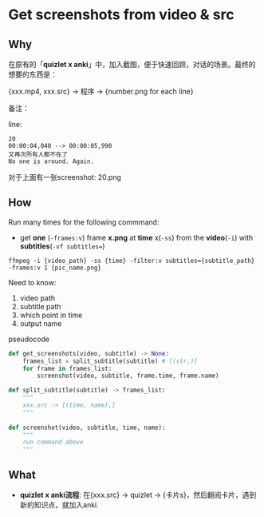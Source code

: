 # Get screenshots from video & src


## Why 

在原有的「**quizlet x anki**」中，加入截图，便于快速回顾，对话的场景。最终的想要的东西是： 

{xxx.mp4, xxx.src} -> 程序 -> {number.png for each line}

备注：

line: 

```
20
00:00:04,040 --> 00:00:05,990
又再次所有人都不在了
No one is around. Again.
```

对于上面有一张screenshot: 20.png

## How

Run many times for the following commmand: 

* get **one** (`-frames:v`) frame **x.png** at **time** x(`-ss`) from the **video**(`-i`) with **subtitles**(`-vf subtitles=`)

```
ffmpeg -i {video_path} -ss {time} -filter:v subtitles={subtitle_path} -frames:v 1 {pic_name.png}
```

Need to know:

1. video path
1. subtitle path 
1. which point in time
1. output name


pseudocode

``` python
def get_screenshots(video, subtitle) -> None:
	frames_list = split_subtitle(subtitle) # [(str,)]
	for frame in frames_list:
		screenshot(video, subtitle, frame.time, frame.name)
```

``` python 	
def split_subtitle(subtitle) -> frames_list:
	"""
	xxx.src -> [(time, name),]
	"""
	
def screenshot(video, subtitle, time, name):
	"""
	run command above
	"""
```
 

## What

* **quizlet x anki流程**: 在{xxx.src} -> quizlet -> {卡片s}，然后翻阅卡片，遇到新的知识点，就加入anki.

